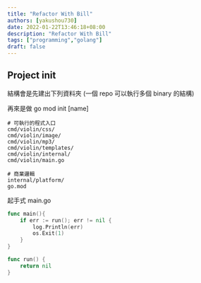 ```yaml
---
title: "Refactor With Bill"
authors: [yakushou730]
date: 2022-01-22T13:46:18+08:00
description: "Refactor With Bill"
tags: ["programming","golang"]
draft: false
---
```


## Project init
結構會是先建出下列資料夾 (一個 repo 可以執行多個 binary 的結構)

再來是做 go mod init [name]
```
# 可執行的程式入口
cmd/violin/css/
cmd/violin/image/
cmd/violin/mp3/
cmd/violin/templates/
cmd/violin/internal/
cmd/violin/main.go

# 商業邏輯
internal/platform/
go.mod
```

起手式 main.go
```go
func main(){
	if err := run(); err != nil {
		log.Println(err)
		os.Exit(1)
    }
}

func run() {
	return nil
}
```
